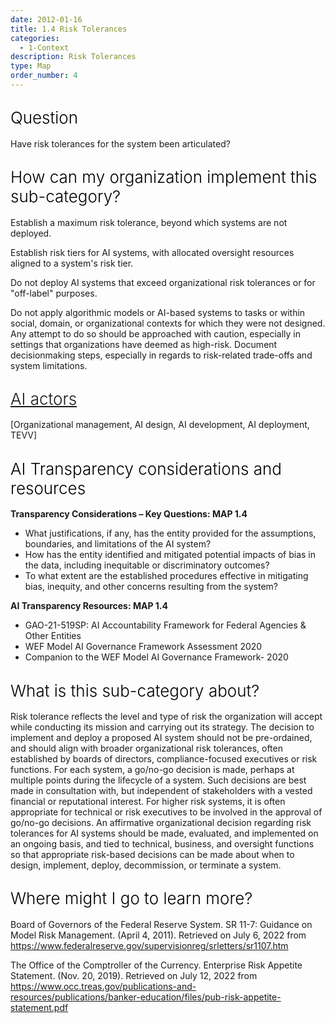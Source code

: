```yaml
---
date: 2012-01-16
title: 1.4 Risk Tolerances
categories:
  - 1-Context
description: Risk Tolerances
type: Map
order_number: 4
---
```


## <span style="color:black;font-weight:360;font-size:26px">Question</span>

Have risk tolerances for the system been articulated?

## <span style="color:black;font-weight:360;font-size:26px">How can my organization implement this sub-category?</span>

Establish a maximum risk tolerance, beyond which systems are not deployed. 

Establish risk tiers for AI systems, with allocated oversight resources aligned to a system's risk tier. 

Do not deploy AI systems that exceed organizational risk tolerances or for "off-label" purposes.

Do not apply algorithmic models or AI-based systems to tasks or within social, domain, or organizational contexts for which they were not designed. Any attempt to do so should be approached with caution, especially in settings that organizations have deemed as high-risk. Document decisionmaking steps, especially in regards to risk-related trade-offs and system limitations.


## <span style="color:black;font-weight:360;font-size:26px">[AI actors](https://pages.nist.gov/RMF/terms.html)</span>

[Organizational management, AI design, AI development, AI deployment, TEVV]

## <span style="color:black;font-weight:360;font-size:26px">AI Transparency considerations and resources</span>

**Transparency Considerations – Key Questions: MAP 1.4** 
- What justifications, if any, has the entity provided for the assumptions, boundaries, and limitations of the AI system?
- How has the entity identified and mitigated potential impacts of bias in the data, including inequitable or discriminatory outcomes?
- To what extent are the established procedures effective in mitigating bias, inequity, and other concerns resulting from the system?

**AI Transparency Resources: MAP 1.4**
- GAO-21-519SP: AI Accountability Framework for Federal Agencies & Other Entities
- WEF Model AI Governance Framework Assessment 2020
- Companion to the WEF Model AI Governance Framework- 2020

## <span style="color:black;font-weight:360;font-size:26px">What is this sub-category about?</span>

<!--more-->

Risk tolerance reflects the level and type of risk the organization will accept while conducting its mission and carrying out its strategy. The decision to implement and deploy a proposed AI system should not be pre-ordained, and should align with broader organizational risk tolerances, often established by boards of directors, compliance-focused executives or risk functions.  For each system, a go/no-go decision is made, perhaps at multiple points during the lifecycle of a system. Such decisions are best made in consultation with, but independent of stakeholders with a vested financial or reputational interest. For higher risk systems, it is often appropriate for technical or risk executives to be involved in the approval of go/no-go decisions. An affirmative organizational decision regarding risk tolerances for AI systems should be made, evaluated, and implemented on an ongoing basis, and tied to technical, business, and oversight functions so that appropriate risk-based decisions can be made about when to design, implement, deploy, decommission, or terminate a system.

<!--more-->

## <span style="color:black;font-weight:360;font-size:26px">Where might I go to learn more?</span>

<!--more-->

Board of Governors of the Federal Reserve System. SR 11-7: Guidance on Model Risk Management. (April 4, 2011). Retrieved on July 6, 2022 from https://www.federalreserve.gov/supervisionreg/srletters/sr1107.htm

The Office of the Comptroller of the Currency. Enterprise Risk Appetite Statement. (Nov. 20, 2019). Retrieved on July 12, 2022 from https://www.occ.treas.gov/publications-and-resources/publications/banker-education/files/pub-risk-appetite-statement.pdf
